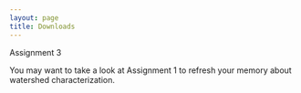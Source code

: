 ```yaml
---
layout: page
title: Downloads
---
```


Assignment 3


You may want to take a look at Assignment 1 to refresh your memory about watershed characterization.
